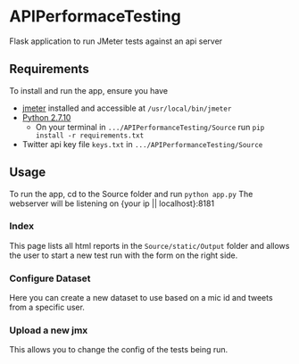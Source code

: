 # APIPerformaceTesting
Flask application to run JMeter tests against an api server

## Requirements
To install and run the app, ensure you have 
  * [jmeter](http://jmeter.apache.org/download_jmeter.cgi) installed and accessible at ```/usr/local/bin/jmeter``` 
  * [Python 2.7.10](https://www.python.org/downloads/release/python-2710/)
    * On your terminal in ```.../APIPerformanceTesting/Source``` run ```pip install -r requirements.txt```
  * Twitter api key file ```keys.txt``` in ```.../APIPerformanceTesting/Source```

## Usage
To run the app, cd to the Source folder and run ```python app.py``` The webserver will be listening on {your ip || localhost}:8181

### Index
This page lists all html reports in the ```Source/static/Output``` folder and allows the user to start a new test run with the form on the right side.

### Configure Dataset
Here you can create a new dataset to use based on a mic id and tweets from a specific user.

### Upload a new jmx
This allows you to change the config of the tests being run.
